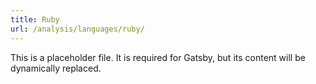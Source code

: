 ```yaml
---
title: Ruby
url: /analysis/languages/ruby/
---
```


This is a placeholder file. It is required for Gatsby, but its content will be dynamically replaced.
